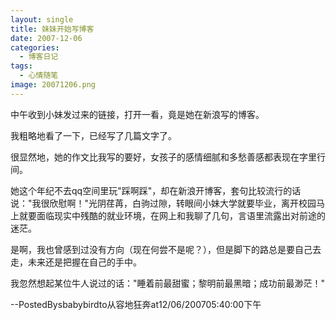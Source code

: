 ```yaml
---
layout: single
title: 妹妹开始写博客
date: 2007-12-06
categories:
  - 博客日记
tags:
  - 心情随笔
image: 20071206.png
---
```


中午收到小妹发过来的链接，打开一看，竟是她在新浪写的博客。

我粗略地看了一下，已经写了几篇文字了。

很显然地，她的作文比我写的要好，女孩子的感情细腻和多愁善感都表现在字里行间。

她这个年纪不去qq空间里玩\"踩啊踩\"，却在新浪开博客，套句比较流行的话说：\"我很欣慰啊！\"光阴荏苒，白驹过隙，转眼间小妹大学就要毕业，离开校园马上就要面临现实中残酷的就业环境，在网上和我聊了几句，言语里流露出对前途的迷茫。

是啊，我也曾感到过没有方向（现在何尝不是呢？），但是脚下的路总是要自己去走，未来还是把握在自己的手中。

我忽然想起某位牛人说过的话：\"睡着前最甜蜜；黎明前最黑暗；成功前最渺茫！\"

--PostedBysbabybirdto从容地狂奔at12/06/200705&#58;40&#58;00下午
